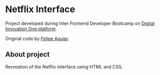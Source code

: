 # Netflix Interface

Project developed during Inter Frontend Developer Bootcamp on [Digital Innovation One platform](https://digitalinnovation.one/).

Original code by [Felipe Aguiar](https://github.com/felipeAguiarCode).

## About project

Recreation of the Netflix interface using HTML and CSS.
